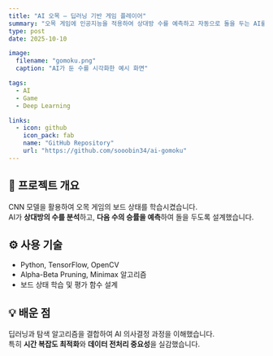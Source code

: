 ```yaml
---
title: "AI 오목 — 딥러닝 기반 게임 플레이어"
summary: "오목 게임에 인공지능을 적용하여 상대방 수를 예측하고 자동으로 돌을 두는 AI를 구현했습니다."
type: post
date: 2025-10-10

image:
  filename: "gomoku.png"
  caption: "AI가 둔 수를 시각화한 예시 화면"

tags:
  - AI
  - Game
  - Deep Learning

links:
  - icon: github
    icon_pack: fab
    name: "GitHub Repository"
    url: "https://github.com/sooobin34/ai-gomoku"
---
```


## 🎯 프로젝트 개요
CNN 모델을 활용하여 오목 게임의 보드 상태를 학습시켰습니다.  
AI가 **상대방의 수를 분석**하고, **다음 수의 승률을 예측**하여 돌을 두도록 설계했습니다.

## ⚙️ 사용 기술
- Python, TensorFlow, OpenCV  
- Alpha-Beta Pruning, Minimax 알고리즘  
- 보드 상태 학습 및 평가 함수 설계  

## 💡 배운 점
딥러닝과 탐색 알고리즘을 결합하여 AI 의사결정 과정을 이해했습니다.  
특히 **시간 복잡도 최적화**와 **데이터 전처리 중요성**을 실감했습니다.
